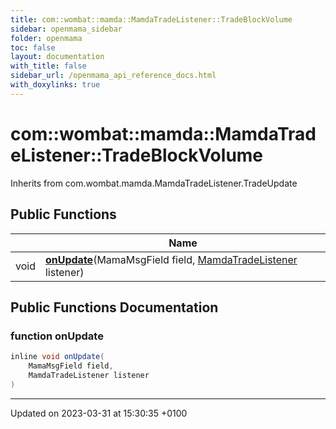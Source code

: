 ```yaml
---
title: com::wombat::mamda::MamdaTradeListener::TradeBlockVolume
sidebar: openmama_sidebar
folder: openmama
toc: false
layout: documentation
with_title: false
sidebar_url: /openmama_api_reference_docs.html
with_doxylinks: true
---
```


# com::wombat::mamda::MamdaTradeListener::TradeBlockVolume





Inherits from com.wombat.mamda.MamdaTradeListener.TradeUpdate

## Public Functions

|                | Name           |
| -------------- | -------------- |
| void | **[onUpdate](classcom_1_1wombat_1_1mamda_1_1MamdaTradeListener_1_1TradeBlockVolume.html#function-onupdate)**(MamaMsgField field, [MamdaTradeListener](classcom_1_1wombat_1_1mamda_1_1MamdaTradeListener.html) listener) |

## Public Functions Documentation

### function onUpdate

```java
inline void onUpdate(
    MamaMsgField field,
    MamdaTradeListener listener
)
```


-------------------------------

Updated on 2023-03-31 at 15:30:35 +0100